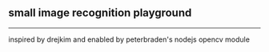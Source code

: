 ## small image recognition playground
------
inspired by drejkim and enabled by peterbraden's nodejs opencv module
